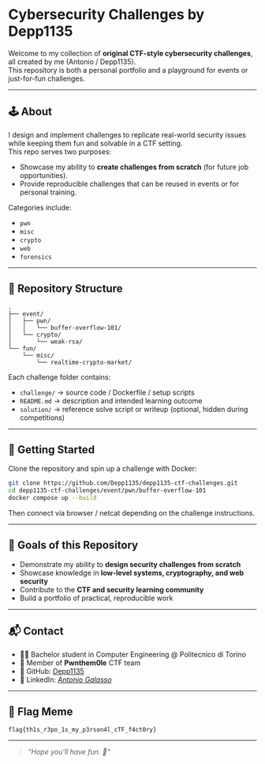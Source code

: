 # Cybersecurity Challenges by Depp1135

Welcome to my collection of **original CTF-style cybersecurity challenges**, all created by me (Antonio / Depp1135).  
This repository is both a personal portfolio and a playground for events or just-for-fun challenges.

---

## 🕹️ About
I design and implement challenges to replicate real-world security issues while keeping them fun and solvable in a CTF setting.  
This repo serves two purposes:
- Showcase my ability to **create challenges from scratch** (for future job opportunities).
- Provide reproducible challenges that can be reused in events or for personal training.

Categories include:
- `pwn`
- `misc`
- `crypto`
- `web`
- `forensics`

---

## 📂 Repository Structure
```
.
├── event/
│   ├── pwn/
│   │   └── buffer-overflow-101/
│   └── crypto/
│       └── weak-rsa/
└── fun/
    └── misc/
        └── realtime-crypto-market/
```

Each challenge folder contains:
- `challenge/` → source code / Dockerfile / setup scripts  
- `README.md` → description and intended learning outcome  
- `solution/` → reference solve script or writeup (optional, hidden during competitions)  

---

## 🚀 Getting Started
Clone the repository and spin up a challenge with Docker:

```bash
git clone https://github.com/Depp1135/depp1135-ctf-challenges.git
cd depp1135-ctf-challenges/event/pwn/buffer-overflow-101
docker compose up --build
```

Then connect via browser / netcat depending on the challenge instructions.

---

## 🎯 Goals of this Repository
- Demonstrate my ability to **design security challenges from scratch**  
- Showcase knowledge in **low-level systems, cryptography, and web security**  
- Contribute to the **CTF and security learning community**  
- Build a portfolio of practical, reproducible work  

---

## 📬 Contact
- 👨‍🎓 Bachelor student in Computer Engineering @ Politecnico di Torino  
- 🔐 Member of **Pwnthem0le** CTF team  
- 🐙 GitHub: [Depp1135](https://github.com/thedeppside)  
- 💼 LinkedIn: *[Antonio Galasso](www.linkedin.com/in/antonio-galasso-45394b35b)*  

---

## 🏴 Flag Meme
```
flag{th1s_r3po_1s_my_p3rson4l_cTF_f4ct0ry}
```

---

> _“Hope you'll have fun. 👾”_
